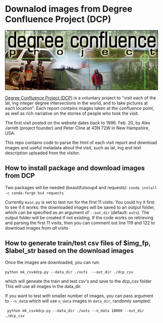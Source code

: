 # Downalod images from Degree Confluence Project (DCP)
![dcp-banner](media/dcp_banner.jpeg)

[Degree Confluence Project (DCP)](https://confluence.org/infoconf.php) is a voluntary project to 
"visit each of the lat, lng integer degree intersections in the world, and to take pictures at each
location".
Each report contains images taken at the confluence point, as well as rich narrative on the stories
of people who took the visit.

The first visit posted on the website dates back to 1996. Feb. 20, by Alex Jarrett (project founder)
and Peter Cline  at 43N 72W in New Hampshire, USA.

This repo contains code to parse the html of each visit report and download images and  useful
metadata about the visit, such as lat, lng and text description uploaded from the visitor.


## How to install package and download images from DCP
Two packages will be needed (beautifulsoup4 and requests):
`conda install -c conda-forge bs4 requests`

Currently `main.py` is set to test run for the first 11 visits.
You could try it first to see if it works: the downloaded images will be saved to an output folder, which can be specified as an argument of `--out_dir` (default: `outs`). The output folder will be created if not existing.
If the code works on retrieving and parsing the first 11 visits, then you can comment out line 119 and 122 to download images from _all_ visits

## How to generate train/test csv files of $img_fp, $label_str based on the download images
Once the images are downloaded, you can run:

`python mk_csv4dcp.py --data_dir ./outs  --out_dir ./dcp_csv`

 which will geneate the train and test csv's and save to the dcp_csv folder
 This will use all images in the data_dir.

If you want to test with smaller number of images, you can pass argument to `--n_dat`a which will use `n_data` images in `data_dir`, randomly sampled:

` python mk_csv4dcp.py --data_dir ./outs --n_data 10000 --out_dir ./dcp_csv`


